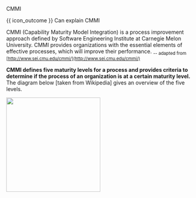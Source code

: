 <span id="title">CMMI</span>

<span id="prereqs"></span>

<span id="outcomes">{{ icon_outcome }} Can explain CMMI</span>

<div id="body">

<box type="definition" seamless>

CMMI (Capability Maturity Model Integration) is a process improvement approach defined by Software Engineering Institute at Carnegie Melon University. CMMI provides organizations with the essential elements of effective processes, which will improve their performance. <sub>-- adapted from [http://www.sei.cmu.edu/cmmi/](http://www.sei.cmu.edu/cmmi/)</sub>
</box>

**CMMI defines five maturity levels for a process and provides criteria to determine if the process of an organization is at a certain maturity level.** The diagram below [taken from Wikipedia] gives an overview of the five levels.

<img src="{{baseUrl}}/processModels/more/cmmi/images/diagram.png" height="250" />
<p/>

</div>

<div id="extras">
</div>
